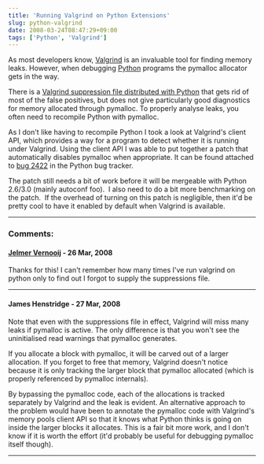 ```yaml
---
title: 'Running Valgrind on Python Extensions'
slug: python-valgrind
date: 2008-03-24T08:47:29+09:00
tags: ['Python', 'Valgrind']
---
```


As most developers know, [Valgrind](http://www.valgrind.org/) is an
invaluable tool for finding memory leaks. However, when debugging
[Python](http://www.python.org/) programs the pymalloc allocator gets in
the way.

There is a [Valgrind suppression file distributed with
Python](http://svn.python.org/projects/python/trunk/Misc/valgrind-python.supp)
that gets rid of most of the false positives, but does not give
particularly good diagnostics for memory allocated through pymalloc. To
properly analyse leaks, you often need to recompile Python with
pymalloc.

As I don\'t like having to recompile Python I took a look at Valgrind\'s
client API, which provides a way for a program to detect whether it is
running under Valgrind. Using the client API I was able to put together
a patch that automatically disables pymalloc when appropriate. It can be
found attached to [bug 2422](http://bugs.python.org/issue2422) in the
Python bug tracker.

The patch still needs a bit of work before it will be mergeable with
Python 2.6/3.0 (mainly autoconf foo).  I also need to do a bit more
benchmarking on the patch.  If the overhead of turning on this patch is
negligible, then it\'d be pretty cool to have it enabled by default when
Valgrind is available.

---
### Comments:
#### [Jelmer Vernooij](http://samba.org/~jelmer/) - <time datetime="2008-03-26 23:47:54">26 Mar, 2008</time>

Thanks for this! I can\'t remember how many times I\'ve run valgrind on
python only to find out I forgot to supply the suppressions file.

---
#### James Henstridge - <time datetime="2008-03-27 13:43:16">27 Mar, 2008</time>

Note that even with the suppressions file in effect, Valgrind will miss
many leaks if pymalloc is active. The only difference is that you won\'t
see the uninitialised read warnings that pymalloc generates.

If you allocate a block with pymalloc, it will be carved out of a larger
allocation. If you forget to free that memory, Valgrind doesn\'t notice
because it is only tracking the larger block that pymalloc allocated
(which is properly referenced by pymalloc internals).

By bypassing the pymalloc code, each of the allocations is tracked
separately by Valgrind and the leak is evident. An alternative approach
to the problem would have been to annotate the pymalloc code with
Valgrind\'s memory pools client API so that it knows what Python thinks
is going on inside the larger blocks it allocates. This is a fair bit
more work, and I don\'t know if it is worth the effort (it\'d probably
be useful for debugging pymalloc itself though).

---
